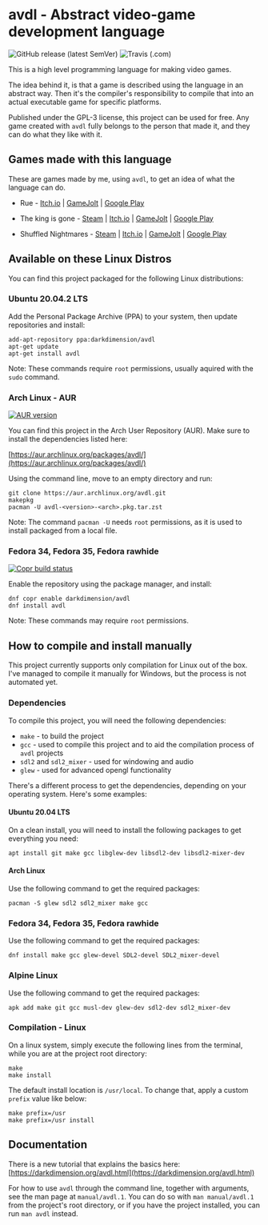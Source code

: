 # avdl - Abstract video-game development language

![GitHub release (latest SemVer)](https://img.shields.io/github/v/release/tomtsagk/avdl)
![Travis (.com)](https://img.shields.io/travis/com/tomtsagk/avdl)

This is a high level programming language for making video games.

The idea behind it, is that a game is described using the language in an abstract
way. Then it's the compiler's responsibility to compile that into an
actual executable game for specific platforms.

Published under the GPL-3 license, this project can be used for free.
Any game created with `avdl` fully belongs to the person that made it,
and they can do what they like with it.

## Games made with this language

These are games made by me, using `avdl`, to get an idea of what
the language can do.

* Rue -
[Itch.io](https://darkdimension.itch.io/rue.html) |
[GameJolt](https://gamejolt.com/games/rue/632453) |
[Google Play](https://play.google.com/store/apps/details?id=org.darkdimension.rue)

* The king is gone -
[Steam](https://store.steampowered.com/app/1468820/) |
[Itch.io](https://darkdimension.itch.io/the-king-is-gone) |
[GameJolt](https://gamejolt.com/games/the-king-is-gone/518056) |
[Google Play](https://play.google.com/store/apps/details?id=org.darkdimension.the_king_is_gone)

* Shuffled Nightmares -
[Steam](https://store.steampowered.com/app/1289510/) |
[Itch.io](https://darkdimension.itch.io/shuffled-nightmares) |
[GameJolt](https://gamejolt.com/games/shuffled_nightmares/484001) |
[Google Play](https://play.google.com/store/apps/details?id=org.darkdimension.shuffled_nightmares)

## Available on these Linux Distros

You can find this project packaged for the following Linux distributions:

### Ubuntu 20.04.2 LTS

Add the Personal Package Archive (PPA) to your system,
then update repositories and install:

    add-apt-repository ppa:darkdimension/avdl
    apt-get update
    apt-get install avdl

Note: These commands require `root` permissions, usually aquired with
the `sudo` command.

### Arch Linux - AUR

[![AUR version](https://img.shields.io/aur/version/avdl)](https://aur.archlinux.org/packages/avdl/)

You can find this project in the Arch User Repository (AUR). Make sure
to install the dependencies listed here:

[https://aur.archlinux.org/packages/avdl/](https://aur.archlinux.org/packages/avdl/)

Using the command line, move to an empty directory and run:

    git clone https://aur.archlinux.org/avdl.git
    makepkg
    pacman -U avdl-<version>-<arch>.pkg.tar.zst

Note: The command `pacman -U` needs `root` permissions, as it is
used to install packaged from a local file.

### Fedora 34, Fedora 35, Fedora rawhide

[![Copr build status](https://copr.fedorainfracloud.org/coprs/darkdimension/avdl/package/avdl/status_image/last_build.png)](https://copr.fedorainfracloud.org/coprs/darkdimension/avdl/package/avdl/)

Enable the repository using the package manager, and install:

    dnf copr enable darkdimension/avdl
    dnf install avdl

Note: These commands may require `root` permissions.

## How to compile and install manually

This project currently supports only compilation for Linux out of the box.
I've managed to compile it manually for Windows, but the process is not
automated yet.

### Dependencies

To compile this project, you will need the following dependencies:

* `make` - to build the project
* `gcc` - used to compile this project
	and to aid the compilation process of `avdl` projects
* `sdl2` and `sdl2_mixer` - used for windowing and audio
* `glew` - used for advanced opengl functionality

There's a different process to get the dependencies, depending on your
operating system. Here's some examples:

#### Ubuntu 20.04 LTS

On a clean install, you will need to install the following packages
to get everything you need:

    apt install git make gcc libglew-dev libsdl2-dev libsdl2-mixer-dev

#### Arch Linux

Use the following command to get the required packages:

    pacman -S glew sdl2 sdl2_mixer make gcc

### Fedora 34, Fedora 35, Fedora rawhide

Use the following command to get the required packages:

    dnf install make gcc glew-devel SDL2-devel SDL2_mixer-devel

### Alpine Linux

Use the following command to get the required packages:

    apk add make git gcc musl-dev glew-dev sdl2-dev sdl2_mixer-dev

### Compilation - Linux

On a linux system, simply execute the following lines from the terminal,
while you are at the project root directory:

    make
    make install

The default install location is `/usr/local`. To change that, apply a custom `prefix`
value like below:

    make prefix=/usr
    make prefix=/usr install

## Documentation

There is a new tutorial that explains the basics here:
[https://darkdimension.org/avdl.html](https://darkdimension.org/avdl.html)

For how to use `avdl` through the command line, together
with arguments, see the man page at `manual/avdl.1`. You can do
so with `man manual/avdl.1` from the project's root directory,
or if you have the project installed, you can run `man avdl` instead.
